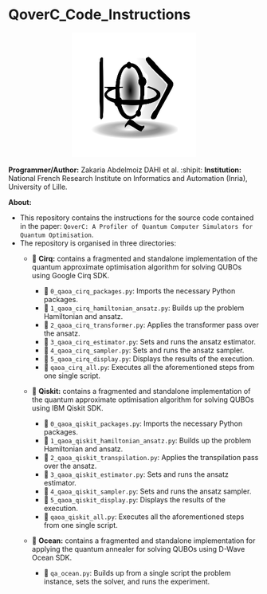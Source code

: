 # QoverC_Code_Instructions
<div align="center">
<img src="https://github.com/Zakaria-Dahi/QoverC/blob/main/assets/img/3d_logo.gif">
</div>

**Programmer/Author:** Zakaria Abdelmoiz DAHI et al. :shipit:
**Institution:** National French Research Institute on Informatics and Automation (Inria), University of Lille.

**About:** 

  - This repository contains the instructions for the source code contained in the paper:  ``QoverC: A Profiler of Quantum Computer Simulators for Quantum Optimisation``. 
  - The repository is organised in three directories:
    - :open_file_folder: **Cirq:** contains a fragmented and standalone implementation of the quantum approximate optimisation algorithm for solving QUBOs using Google Cirq SDK.
      - :page_facing_up: ``0_qaoa_cirq_packages.py``: Imports the necessary Python packages.
      - :page_facing_up: ``1_qaoa_cirq_hamiltonian_ansatz.py``: Builds up the problem Hamiltonian and ansatz.  
      - :page_facing_up: ``2_qaoa_cirq_transformer.py``: Applies the transformer pass over the ansatz.  
      - :page_facing_up: ``3_qaoa_cirq_estimator.py``: Sets and runs the ansatz estimator.  
      - :page_facing_up: ``4_qaoa_cirq_sampler.py``: Sets and runs the ansatz sampler. 
      - :page_facing_up: ``5_qaoa_cirq_display.py``: Displays the results of the execution.
      - :page_facing_up: ``qaoa_cirq_all.py``: Executes all the aforementioned steps from one single script.


    - :open_file_folder: **Qiskit:** contains a fragmented and standalone implementation of the quantum approximate optimisation algorithm for solving QUBOs using IBM Qiskit SDK.
      - :page_facing_up: ``0_qaoa_qiskit_packages.py``: Imports the necessary Python packages.
      - :page_facing_up: ``1_qaoa_qiskit_hamiltonian_ansatz.py``: Builds up the problem Hamiltonian and ansatz.  
      - :page_facing_up: ``2_qaoa_qiskit_transpilation.py``: Applies the transpilation pass over the ansatz.    
      - :page_facing_up: ``3_qaoa_qiskit_estimator.py``: Sets and runs the ansatz estimator.  
      - :page_facing_up: ``4_qaoa_qiskit_sampler.py``: Sets and runs the ansatz sampler.   
      - :page_facing_up: ``5_qaoa_qiskit_display.py``: Displays the results of the execution.  
      - :page_facing_up: ``qaoa_qiskit_all.py``: Executes all the aforementioned steps from one single script.  


    - :open_file_folder: **Ocean:** contains a fragmented and standalone implementation for applying the quantum annealer for solving QUBOs using D-Wave Ocean SDK.   
      - :page_facing_up: ``qa_ocean.py``: Builds up from a single script the problem instance, sets the solver, and runs the experiment.
